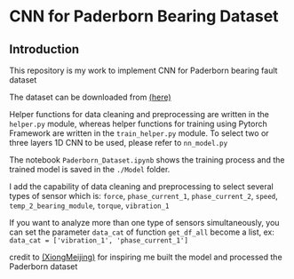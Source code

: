 # CNN for Paderborn Bearing Dataset
## Introduction
This repository is my work to implement CNN for Paderborn bearing fault dataset

The dataset can be downloaded from [(here)](https://mb.uni-paderborn.de/kat/forschung/datacenter/bearing-datacenter)

Helper functions for data cleaning and preprocessing are written in the `helper.py` module, whereas helper functions for training using Pytorch Framework are written in the `train_helper.py` module. To select two or three layers 1D CNN to be used, please refer to `nn_model.py`

The notebook `Paderborn_Dataset.ipynb` shows the training process and the trained model is saved in the `./Model` folder.

I add the capability of data cleaning and preprocessing to select several types of sensor which is:
`force`, `phase_current_1`, `phase_current_2`, `speed`, `temp_2_bearing_module`, `torque`, `vibration_1`

If you want to analyze more than one type of sensors simultaneously, you can set the parameter `data_cat` of function `get_df_all` become a list,
ex: `data_cat = ['vibration_1', 'phase_current_1']`

credit to [(XiongMeijing)](https://github.com/XiongMeijing/CWRU-1) for inspiring me built the model and processed the Paderborn dataset
